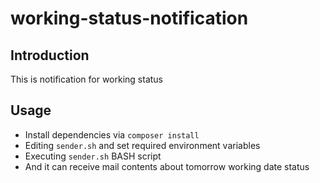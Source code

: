 # working-status-notification

## Introduction

This is notification for working status

## Usage

- Install dependencies via `composer install`
- Editing `sender.sh` and set required environment variables
- Executing `sender.sh` BASH script
- And it can receive mail contents about tomorrow working date status
